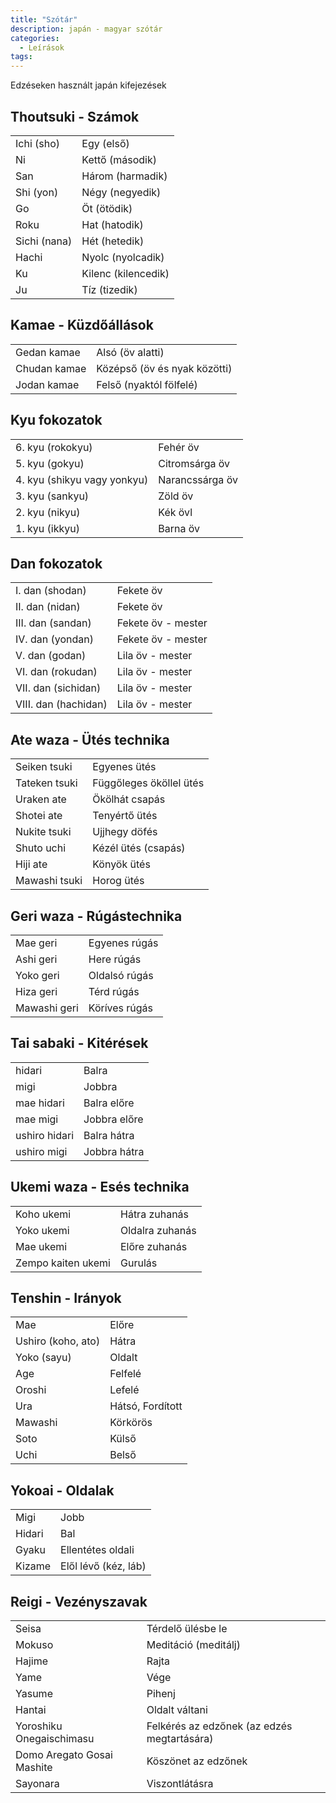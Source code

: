 ```yaml
---
title: "Szótár"
description: japán - magyar szótár
categories:
  - Leírások
tags:
---
```


Edzéseken használt japán kifejezések

<!-- more -->

## Thoutsuki - Számok

|||
|--- |--- |
|Ichi (sho)|Egy (első)|
|Ni|Kettő (második)|
|San|Három (harmadik)|
|Shi (yon)|Négy (negyedik)|
|Go|Öt (ötödik)|
|Roku|Hat (hatodik)|
|Sichi (nana)|Hét (hetedik)|
|Hachi|Nyolc (nyolcadik)|
|Ku|Kilenc (kilencedik)|
|Ju|Tíz (tizedik)|

## Kamae - Küzdőállások

|||
|--- |--- |
|Gedan kamae|Alsó (öv alatti)|
|Chudan kamae|Középső (öv és nyak közötti)|
|Jodan kamae|Felső (nyaktól fölfelé)|

## Kyu fokozatok

|||
|--- |--- |
|6. kyu (rokokyu)|Fehér öv|
|5. kyu (gokyu)|Citromsárga öv|
|4. kyu (shikyu vagy yonkyu)|Narancssárga öv|
|3. kyu (sankyu)|Zöld öv|
|2. kyu (nikyu)|Kék övl|
|1. kyu (ikkyu)|Barna öv|

## Dan fokozatok

|||
|--- |--- |
|I. dan (shodan)|Fekete öv|
|II. dan (nidan)|Fekete öv|
|III. dan (sandan)|Fekete öv - mester|
|IV. dan (yondan)|Fekete öv  - mester|
|V. dan (godan)|Lila öv - mester|
|VI. dan (rokudan)|Lila öv - mester|
|VII. dan (sichidan)|Lila öv - mester|
|VIII. dan (hachidan)|Lila öv - mester|

## Ate waza - Ütés technika

|||
|--- |--- |
|Seiken tsuki|Egyenes ütés|
|Tateken tsuki|Függőleges ököllel ütés|
|Uraken ate|Ökölhát csapás|
|Shotei ate|Tenyértő ütés|
|Nukite tsuki|Ujjhegy döfés|
|Shuto uchi|Kézél ütés (csapás)|
|Hiji ate|Könyök ütés|
|Mawashi tsuki|Horog ütés|

## Geri waza - Rúgástechnika

|||
|--- |--- |
|Mae geri|Egyenes rúgás|
|Ashi geri|Here rúgás|
|Yoko geri|Oldalsó rúgás|
|Hiza geri|Térd rúgás|
|Mawashi geri|Köríves rúgás|

## Tai sabaki  - Kitérések

|||
|--- |--- |
|hidari|Balra|
|migi|Jobbra|
|mae hidari|Balra előre|
|mae migi|Jobbra előre|
|ushiro hidari|Balra hátra|
|ushiro migi|Jobbra hátra|

## Ukemi waza - Esés technika

|||
|--- |--- |
|Koho ukemi|Hátra zuhanás|
|Yoko ukemi|Oldalra zuhanás|
|Mae ukemi|Előre zuhanás|
|Zempo kaiten ukemi|Gurulás|


## Tenshin - Irányok

|||
|--- |--- |
|Mae|Előre|
|Ushiro (koho, ato)|Hátra|
|Yoko (sayu)|Oldalt|
|Age|Felfelé|
|Oroshi|Lefelé|
|Ura|Hátsó, Fordított|
|Mawashi|Körkörös|
|Soto|Külső|
|Uchi|Belső|

## Yokoai - Oldalak

|||
|--- |--- |
|Migi|Jobb|
|Hidari|Bal|
|Gyaku|Ellentétes oldali|
|Kizame|Elől lévő (kéz, láb)|

## Reigi - Vezényszavak

|||
|--- |--- |
|Seisa|Térdelő ülésbe le|
|Mokuso|Meditáció (meditálj)|
|Hajime|Rajta|
|Yame|Vége|
|Yasume|Pihenj|
|Hantai|Oldalt váltani|
|Yoroshiku Onegaischimasu|Felkérés az edzőnek (az edzés megtartására)|
|Domo Aregato Gosai Mashite|Köszönet az edzőnek|
|Sayonara|Viszontlátásra|
